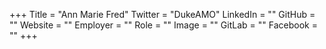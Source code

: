 +++
Title = "Ann Marie Fred"
Twitter = "DukeAMO"
LinkedIn = ""
GitHub = ""
Website = ""
Employer = ""
Role = ""
Image = ""
GitLab = ""
Facebook = ""
+++
